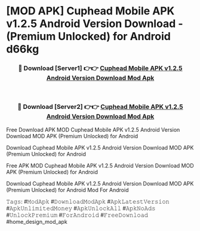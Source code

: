 # [MOD APK] Cuphead Mobile APK v1.2.5 Android Version Download - (Premium Unlocked) for Android d66kg



<div align="center">
<h3>🔴 Download [Server1] 👉👉 <a href="https://momento.my/?title=Cuphead_Mobile_APK_v1.2.5_Android_Version_Download">Cuphead Mobile APK v1.2.5 Android Version Download Mod Apk</a></h3><br>

<h3>🔴 Download [Server2] 👉👉 <a href="https://momento.my/?title=Cuphead_Mobile_APK_v1.2.5_Android_Version_Download">Cuphead Mobile APK v1.2.5 Android Version Download Mod Apk</a></h3>
</div>



Free Download APK MOD Cuphead Mobile APK v1.2.5 Android Version Download MOD APK (Premium Unlocked) for Android

Download Cuphead Mobile APK v1.2.5 Android Version Download MOD APK (Premium Unlocked) for Android

Free APK MOD Cuphead Mobile APK v1.2.5 Android Version Download MOD APK (Premium Unlocked) for Android

Download Cuphead Mobile APK v1.2.5 Android Version Download MOD APK (Premium Unlocked) for Android Mod For Android

𝚃𝚊𝚐𝚜: #𝙼𝚘𝚍𝙰𝚙𝚔 #𝙳𝚘𝚠𝚗𝚕𝚘𝚊𝚍𝙼𝚘𝚍𝙰𝚙𝚔 #𝙰𝚙𝚔𝙻𝚊𝚝𝚎𝚜𝚝𝚅𝚎𝚛𝚜𝚒𝚘𝚗 #𝙰𝚙𝚔𝚄𝚗𝚕𝚒𝚖𝚒𝚝𝚎𝚍𝙼𝚘𝚗𝚎𝚢 #𝙰𝚙𝚔𝚄𝚗𝚕𝚘𝚌𝚔𝙰𝚕𝚕 #𝙰𝚙𝚔𝙽𝚘𝙰𝚍𝚜 #𝚄𝚗𝚕𝚘𝚌𝚔𝙿𝚛𝚎𝚖𝚒𝚞𝚖 #𝙵𝚘𝚛𝙰𝚗𝚍𝚛𝚘𝚒𝚍 #𝙵𝚛𝚎𝚎𝙳𝚘𝚠𝚗𝚕𝚘𝚊𝚍 #home_design_mod_apk
